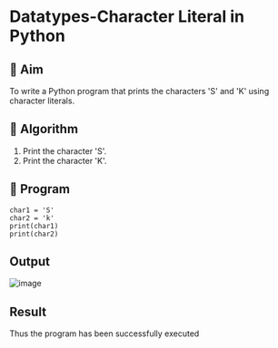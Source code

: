 # Datatypes-Character Literal in Python

## 🎯 Aim
To write a Python program that prints the characters 'S' and 'K' using character literals.

## 🧠 Algorithm
1. Print the character 'S'.
2. Print the character 'K'.

## 🧾 Program
```
char1 = 'S'
char2 = 'k'
print(char1)
print(char2)
```
## Output

![image](https://github.com/user-attachments/assets/ab5d30b7-23c8-470f-933f-30e74d4e3b03)

## Result

Thus the program has been successfully executed
